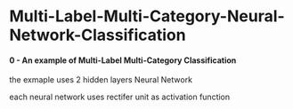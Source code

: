 # Multi-Label-Multi-Category-Neural-Network-Classification

#### 0 - An example of Multi-Label Multi-Category Classification

 the exmaple uses 2 hidden layers Neural Network 

each neural network uses rectifer unit as activation function

